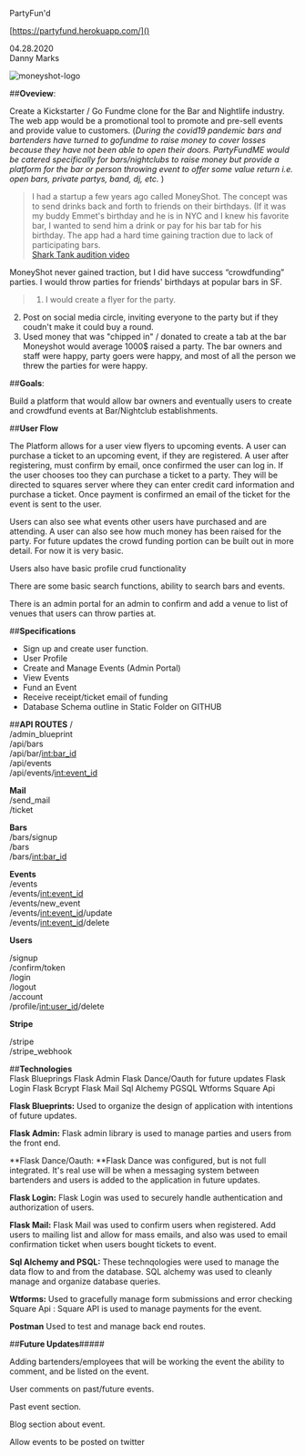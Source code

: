 PartyFun'd  

[https://partyfund.herokuapp.com/]()  

04.28.2020  
Danny Marks   


![moneyshot-logo](https://app.genmymodel.com/personal/projects/_8Y5hsHhtEeqeQcxm9hmzHw)

##**Oveview**: 

Create a Kickstarter / Go Fundme clone for the Bar and Nightlife industry. The web app would be a promotional tool to promote and pre-sell events and provide value to customers. (_During the covid19 pandemic bars and bartenders have turned to gofundme to raise money to cover losses because they have not been able to open their doors. PartyFundME would be catered specifically for bars/nightclubs to raise money but provide a platform for the bar or person throwing event to offer some value return i.e. open bars, private partys, band, dj, etc._ ) 

>I had a startup a few years ago called MoneyShot. The concept was to send drinks back and forth to friends on their birthdays. (If it was my buddy Emmet's birthday and he is in NYC and I knew his favorite bar, I wanted to send him a drink or pay for his bar tab for his birthday. The app had a hard time gaining traction due to lack of participating bars.  
>[Shark Tank audition video](https://www.youtube.com/watch?v=gf_a_UmJkUQ&feature=youtu.be) 
> 
 
MoneyShot never gained traction, but I did have  success  “crowdfunding” parties. I would throw parties for friends' birthdays at popular bars in SF.   
>1. I would create a flyer for the party.   
2. Post on social media circle, inviting everyone to the party but if they coudn't make it could buy a round.
3. Used money that was "chipped in" / donated to create a tab at the bar
Moneyshot would average 1000$ raised a party. The bar owners and staff were happy, party goers were happy, and most of all the person we threw the parties for were happy. 

##**Goals**: 
 
Build a platform that would allow bar owners and eventually users to create and crowdfund events at Bar/Nightclub establishments. 

##**User Flow**

The Platform allows for a user view flyers to upcoming events. A user can purchase a ticket to an upcoming event, if they are registered. A user after registering, must confirm by email, once confirmed the user can log in. If the user chooses too they can purchase a ticket to a party. They will be directed to squares server where they can enter credit card information and purchase a ticket. Once payment is confirmed an email of the ticket for the event is sent to the user.
 
 Users can also see what events other users have purchased and are attending. A user can also see how much money has been raised for the party. For future updates the crowd funding portion can be built out in more detail. For now it is very basic.
 
 Users also have basic profile crud functionality
 
 There are some basic search functions, ability to search bars and events.
 
 There is an admin portal for an admin to confirm and add a venue to list of venues that users can throw parties at.

##**Specifications**
* Sign up and create user function.   
* User Profile
* Create and Manage Events (Admin Portal)
* View Events  
* Fund an Event  
* Receive receipt/ticket email of funding  
* Database Schema outline in Static Folder on GITHUB


##**API ROUTES**
/  
/admin_blueprint  
/api/bars  
/api/bar/<int:bar_id>  
/api/events  
/api/events/<int:event_id>


**Mail**  
/send_mail  
/ticket

**Bars**  
/bars/signup  
/bars  
/bars/<int:bar_id>

**Events**  
/events  
/events/<int:event_id>  
/events/new_event  
/events/<int:event_id>/update  
/events/<int:event_id>/delete

**Users**

/signup  
/confirm/token  
/login  
/logout  
/account  
/profile/<int:user_id>/delete

**Stripe**

/stripe  
/stripe_webhook


##**Technologies**  
Flask Blueprings
Flask Admin
Flask Dance/Oauth for future updates
Flask Login
Flask Bcrypt
Flask Mail
Sql Alchemy
PGSQL
Wtforms
Square Api

**Flask Blueprints:** Used to organize the design of application with intentions of future updates. 
 
**Flask Admin:** Flask admin library is used to manage parties and users from the front end.  

**Flask Dance/Oauth: **Flask Dance was configured, but is not full integrated. It's real use will be when a messaging system between bartenders and users is added to the application in future updates.  

**Flask Login:** Flask Login was used to securely handle authentication and authorization of users.  

**Flask Mail:** Flask Mail was used to confirm users when registered. Add users to mailing list and allow for mass emails, and also was used to email confirmation ticket when users bought tickets to event.  

**Sql Alchemy and PSQL:** These technqologies were used to manage the data flow to and from the database. SQL alchemy was used to cleanly manage and organize database queries.  

**Wtforms:** Used to gracefully manage form submissions and error checking
Square Api : Square API is used to manage payments for the event.  

**Postman** Used to test and manage back end routes.

##**Future Updates**#####

Adding bartenders/employees that will be working the event the ability to comment, and be listed on the event.  

User comments on past/future events.  

Past event section. 

Blog section about event. 

Allow events to be posted on twitter

